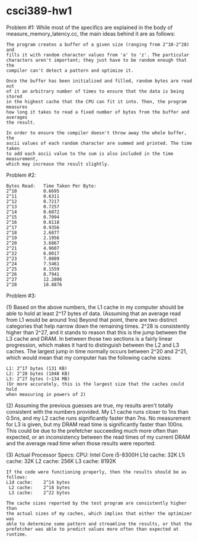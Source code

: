 # csci389-hw1
Problem #1:
  While most of the specifics are explained in the body of measure_memory_latency.cc,
  the main ideas behind it are as follows:

    The program creates a buffer of a given size (ranging from 2^10-2^28) and
    fills it with random character values from 'a' to 'z'. The particular
    characters aren't important; they just have to be random enough that the
    compiler can't detect a pattern and optimize it.

    Once the buffer has been initialized and filled, random bytes are read out
    of it an arbitrary number of times to ensure that the data is being stored
    in the highest cache that the CPU can fit it into. Then, the program measures
    how long it takes to read a fixed number of bytes from the buffer and averages
    the result.

    In order to ensure the compiler doesn't throw away the whole buffer, the
    ascii values of each random character are summed and printed. The time taken
    to add each ascii value to the sum is also included in the time measurement,
    which may increase the result slightly.

Problem #2:

    Bytes Read:   Time Taken Per Byte:
    2^10          0.6695
    2^11          0.6311
    2^12          0.7217
    2^13          0.7257
    2^14          0.6872
    2^15          0.7094
    2^16          0.8118
    2^17          0.9356
    2^18          2.6877
    2^19          2.1956
    2^20          3.6867
    2^21          4.9607
    2^22          6.0017
    2^23          7.0809
    2^24          7.5461
    2^25          8.1559
    2^26          8.7941
    2^27          12.2806
    2^28          18.8876

Problem #3:

(1) Based on the above numbers, the L1 cache in my computer should be able to
    hold at least 2^17 bytes of data. (Assuming that an average read from L1
    would be around 1ns) Beyond that point, there are two distinct categories
    that help narrow down the remaining times. 2^28 is consistently higher than
    2^27, and it stands to reason that this is the jump between the L3 cache
    and DRAM. In between those two sections is a fairly linear progression,
    which makes it hard to distinguish between the L2 and L3 caches. The largest
    jump in time normally occurs between 2^20 and 2^21, which would mean that my
    computer has the following cache sizes:

    L1: 2^17 bytes (131 KB)
    L2: 2^20 bytes (1048 KB)
    L3: 2^27 bytes (~134 MB)
    (Or more accurately, this is the largest size that the caches could hold
    when measuring in powers of 2)

(2) Assuming the previous guesses are true, my results aren't totally consistent
    with the numbers provided. My L1 cache runs closer to 1ns than 0.5ns, and my
    L2 cache runs significantly faster than 7ns. No measurement for L3 is given,
    but my DRAM read time is significantly faster than 100ns. This could be due
    to the prefetcher succeeding much more often than expected, or an
    inconsistency between the read times of my current DRAM and the average
    read time when those results were reported.

(3) Actual Processor Specs:
          CPU:    Intel Core i5-8300H
    L1d cache:    32K
    L1i cache:    32K
     L2 cache:    256K
     L3 cache:    8192K

    If the code were functioning properly, then the results should be as follows:
    L1d cache:    2^14 bytes
     L2 cache:    2^18 bytes
     L3 cache:    2^22 bytes

    The cache sizes reported by the test program are consistently higher than
    the actual sizes of my caches, which implies that either the optimizer was
    able to determine some pattern and streamline the results, or that the
    prefetcher was able to predict values more often than expected at runtime.
